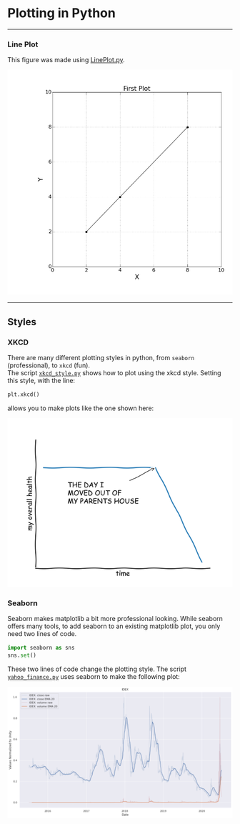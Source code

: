 # Plotting in Python

----
### Line Plot

This figure was made using [LinePlot.py](LinePlot/LinePlot.py).

![Foo](LinePlot/lp.png)

----
## Styles

### XKCD
There are many different plotting styles in python, from `seaborn` (professional), to `xkcd` (fun).<br>
The script [`xkcd_style.py`](./xkcd_style.py) shows how to plot using the xkcd style.  Setting this style, with the line:
```py
plt.xkcd()
```
allows you to make plots like the one shown here:

![](./figs/XKCD_plot.png)

### Seaborn
Seaborn makes matplotlib a bit more professional looking.  While seaborn offers many tools, to add seaborn to an existing matplotlib plot, you only need two lines of code.
```py
import seaborn as sns
sns.set()
```
These two lines of code change the plotting style.  The script [`yahoo_finance.py`](./yahoo_finance.py) uses seaborn to make the following plot:

![](figs/finance_seaborn.png)